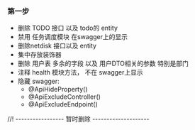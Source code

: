 ### 第一步
- 删除 TODO 接口 以及 todo的 entity
- 禁用 任务调度模块 在swagger上的显示
- 删除netdisk 接口以及  entity
- 集中存放装饰器
- 删除 用户表 多余的字段  以及 用户DTO相关的参数  特别是部门
- 注释 health 模块方法， 不在 swagger上显示
- 隐藏 swagger:
    - @ApiHideProperty()
    - @ApiExcludeController()
    - @ApiExcludeEndpoint()

//! ----------------- 暂时删除 --------------------

